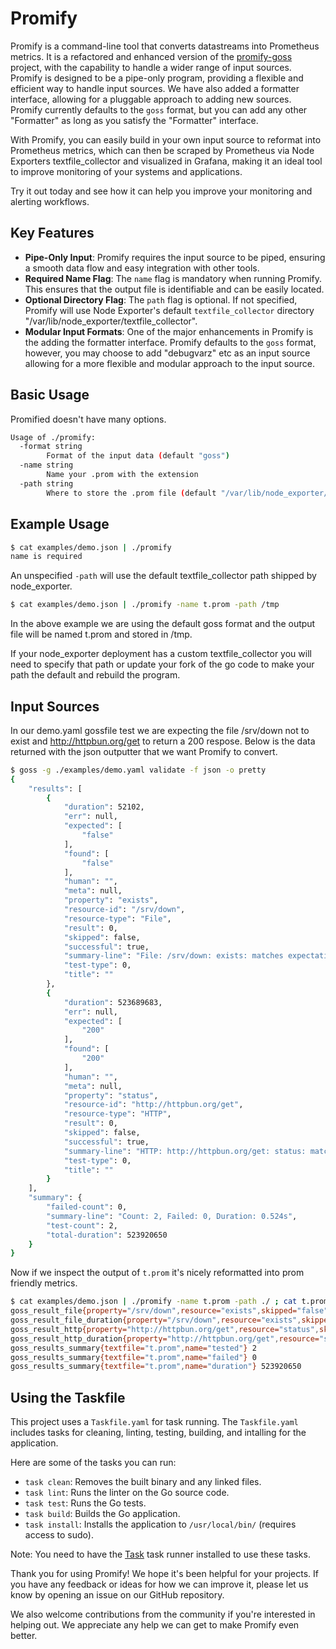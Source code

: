 
# Promify

Promify is a command-line tool that converts datastreams into Prometheus metrics. It is a refactored and enhanced version of the [promify-goss](https://github.com/waydago/promify-goss) project, with the capability to handle a wider range of input sources. Promify is designed to be a pipe-only program, providing a flexible and efficient way to handle input sources. We have also added a formatter interface, allowing for a pluggable approach to adding new sources. Promify currently defaults to the `goss` format, but you can add any other "Formatter" as long as you satisfy the "Formatter" interface.

With Promify, you can easily build in your own input source to reformat into Prometheus metrics, which can then be scraped by Prometheus via Node Exporters textfile_collector and visualized in Grafana, making it an ideal tool to improve monitoring of your systems and applications. 

Try it out today and see how it can help you improve your monitoring and alerting workflows.

## Key Features

- **Pipe-Only Input**: Promify requires the input source to be piped, ensuring a smooth data flow and easy integration with other tools.
- **Required Name Flag**: The `name` flag is mandatory when running Promify. This ensures that the output file is identifiable and can be easily located.
- **Optional Directory Flag**: The `path` flag is optional. If not specified, Promify will use Node Exporter's default `textfile_collector` directory "/var/lib/node_exporter/textfile_collector".
- **Modular Input Formats**: One of the major enhancements in Promify is the adding the formatter interface. Promify defaults to the `goss` format, however, you may choose to add "debugvarz" etc as an input source allowing for a more flexible and modular approach to the input source.

## Basic Usage

Promified doesn't have many options.

```bash
Usage of ./promify:
  -format string
        Format of the input data (default "goss")
  -name string
        Name your .prom with the extension
  -path string
        Where to store the .prom file (default "/var/lib/node_exporter/textfile_collector")
```

## Example Usage

```bash
$ cat examples/demo.json | ./promify                                      
name is required
```

An unspecified `-path` will use the default textfile_collector path shipped by node_exporter.

```bash
$ cat examples/demo.json | ./promify -name t.prom -path /tmp
```
In the above example we are using the default goss format and the output file will be named t.prom and stored in /tmp.

If your node_exporter deployment has a custom textfile_collector you will need to specify that path or update your fork of the go code to make your path the default and rebuild the program.

## Input Sources

In our demo.yaml gossfile test we are expecting the file /srv/down not to exist and http://httpbun.org/get to return a 200 respose. Below is the data returned with the json outputter that we want Promify to convert.

```bash
$ goss -g ./examples/demo.yaml validate -f json -o pretty
{
    "results": [
        {
            "duration": 52102,
            "err": null,
            "expected": [
                "false"
            ],
            "found": [
                "false"
            ],
            "human": "",
            "meta": null,
            "property": "exists",
            "resource-id": "/srv/down",
            "resource-type": "File",
            "result": 0,
            "skipped": false,
            "successful": true,
            "summary-line": "File: /srv/down: exists: matches expectation: [false]",
            "test-type": 0,
            "title": ""
        },
        {
            "duration": 523689683,
            "err": null,
            "expected": [
                "200"
            ],
            "found": [
                "200"
            ],
            "human": "",
            "meta": null,
            "property": "status",
            "resource-id": "http://httpbun.org/get",
            "resource-type": "HTTP",
            "result": 0,
            "skipped": false,
            "successful": true,
            "summary-line": "HTTP: http://httpbun.org/get: status: matches expectation: [200]",
            "test-type": 0,
            "title": ""
        }
    ],
    "summary": {
        "failed-count": 0,
        "summary-line": "Count: 2, Failed: 0, Duration: 0.524s",
        "test-count": 2,
        "total-duration": 523920650
    }
}
```

Now if we inspect the output of `t.prom` it's nicely reformatted into prom friendly metrics.

```bash
$ cat examples/demo.json | ./promify -name t.prom -path ./ ; cat t.prom       
goss_result_file{property="/srv/down",resource="exists",skipped="false"} 0
goss_result_file_duration{property="/srv/down",resource="exists",skipped="false"} 52102
goss_result_http{property="http://httpbun.org/get",resource="status",skipped="false"} 0
goss_result_http_duration{property="http://httpbun.org/get",resource="status",skipped="false"} 523689683
goss_results_summary{textfile="t.prom",name="tested"} 2
goss_results_summary{textfile="t.prom",name="failed"} 0
goss_results_summary{textfile="t.prom",name="duration"} 523920650
```
## Using the Taskfile

This project uses a `Taskfile.yaml` for task running. The `Taskfile.yaml` includes tasks for cleaning, linting, testing, building, and intalling for the application.

Here are some of the tasks you can run:

- `task clean`: Removes the built binary and any linked files.
- `task lint`: Runs the linter on the Go source code.
- `task test`: Runs the Go tests.
- `task build`: Builds the Go application.
- `task install`: Installs the application to `/usr/local/bin/` (requires access to sudo).

Note: You need to have the [Task](https://taskfile.dev/#/installation) task runner installed to use these tasks.

Thank you for using Promify! We hope it's been helpful for your projects. If you have any feedback or ideas for how we can improve it, please let us know by opening an issue on our GitHub repository.

We also welcome contributions from the community if you're interested in helping out. We appreciate any help we can get to make Promify even better.

